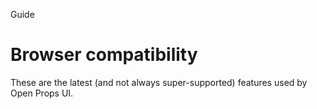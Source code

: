 <script setup lang="ts">
		import Baseline from "../.vitepress/theme/app/components/Baseline.vue"
const limited = ['popover','container-style-queries', 'scope', 'interpolate-size', 'details-content', 'accent-color', 'starting-style', 'overlay']
const baseline2024 = ['details-name','transition-behavior','content-visibility', 'light-dark']
const baseline2023 = ['container-queries', 'color-mix', 'has','nesting']
</script>

<hgroup>
<p>Guide</p>
<h1>Browser compatibility</h1>
<p>These are the latest (and not always super-supported) features used by Open Props UI.</p>
</hgroup>

<Baseline :ids="[...limited, ...baseline2024, ...baseline2023]" />
